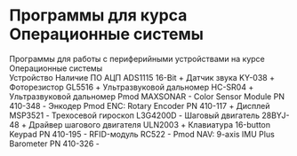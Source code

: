 # Программы для курса Операционные системы  
  
Программы для работы с периферийными устройствами на курсе Операционные системы  
Устройство                                      Наличие  ПО
АЦП ADS1115 16-Bit                                  +
Датчик звука KY-038                                 +
Фоторезистор GL5516                                 +
Ультразвуковой дальномер HC-SR04                    +
Ультразвуковой дальномер Pmod MAXSONAR              -
Color Sensor Module PN 410-348                      -
Энкодер Pmod ENC: Rotary Encoder PN 410-117         +
Дисплей MSP3521                                     -
Трехосевой гироскоп L3G4200D                        -
Шаговый двигатель 28BYJ-48                          +
Драйвер шагового двигателя ULN2003                  +
Клавиатура 16-button Keypad PN 410-195              -
RFID-модуль RC522                                   -
Pmod NAV: 9-axis IMU Plus Barometer PN 410-326      -

